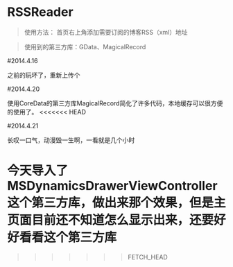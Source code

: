 RSSReader
=========

>使用方法：
>首页右上角添加需要订阅的博客RSS（xml）地址


>使用到的第三方库：GData、MagicalRecord

#2014.4.16


之前的玩坏了，重新上传个


#2014.4.20


使用CoreData的第三方库MagicalRecord简化了许多代码，本地缓存可以很方便的使用了。
<<<<<<< HEAD


#2014.4.21


长叹一口气，动漫毁一生啊，一看就是几个小时


今天导入了MSDynamicsDrawerViewController这个第三方库，做出来那个效果，但是主页面目前还不知道怎么显示出来，还要好好看看这个第三方库
=======
>>>>>>> FETCH_HEAD

